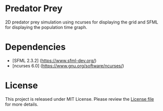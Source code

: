 # Predator Prey
2D predator prey simulation using ncurses for displaying the grid and SFML for displaying the population time graph.

# Dependencies
- [SFML 2.3.2] (https://www.sfml-dev.org/)
- [ncurses 6.0] (https://www.gnu.org/software/ncurses/)

# License
This project is released under MIT License. Please review the [License file](LICENSE) for more details.
